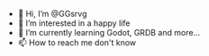- 👋 Hi, I’m @GGsrvg
- 👀 I’m interested in a happy life
- 🌱 I’m currently learning Godot, GRDB and more...
- 📫 How to reach me don't know
